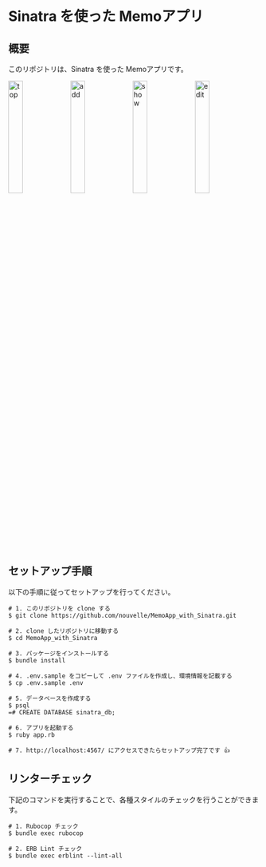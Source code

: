 # Sinatra を使った Memoアプリ

## 概要
このリポジトリは、Sinatra を使った Memoアプリです。
<div>
  <img src="https://user-images.githubusercontent.com/5979966/183446313-b98e4048-2125-4680-a6ae-22384dbfd7a4.png" alt="top" width="24%">
  <img src="https://user-images.githubusercontent.com/5979966/183446331-fd217f4a-77a1-4d31-997b-b6a8cffc88eb.png" alt="add" width="24%">
  <img src="https://user-images.githubusercontent.com/5979966/183446345-84c5310d-2eab-4097-b54c-15e8c48facba.png" alt="show" width="24%">
  <img src="https://user-images.githubusercontent.com/5979966/183446355-7b94123f-f849-4f5c-a26f-8961e761d192.png" alt="edit" width="24%">
</div>

## セットアップ手順
以下の手順に従ってセットアップを行ってください。

```
# 1. このリポジトリを clone する
$ git clone https://github.com/nouvelle/MemoApp_with_Sinatra.git

# 2. clone したリポジトリに移動する
$ cd MemoApp_with_Sinatra

# 3. パッケージをインストールする
$ bundle install

# 4. .env.sample をコピーして .env ファイルを作成し、環境情報を記載する
$ cp .env.sample .env

# 5. データベースを作成する
$ psql 
=# CREATE DATABASE sinatra_db;

# 6. アプリを起動する
$ ruby app.rb

# 7. http://localhost:4567/ にアクセスできたらセットアップ完了です 👍
```

## リンターチェック
下記のコマンドを実行することで、各種スタイルのチェックを行うことができます。

```
# 1. Rubocop チェック
$ bundle exec rubocop

# 2. ERB Lint チェック
$ bundle exec erblint --lint-all
```
